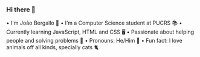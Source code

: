 ### Hi there 👋

• I'm João Bergallo 🙂
• I’m a Computer Science student at PUCRS 📚
• Currently learning JavaScript, HTML and CSS 🖥
• Passionate about helping people and solving problems 🚀
• Pronouns: He/Him 🤗
• Fun fact: I love animals off all kinds, specially cats 🐈

<!--
**jhbergallo/jhbergallo** is a ✨ _special_ ✨ repository because its `README.md` (this file) appears on your GitHub profile.

-->
